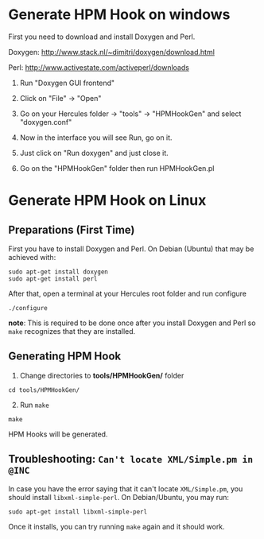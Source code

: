 # Generate HPM Hook on windows

First you need to download and install Doxygen and Perl.

Doxygen: http://www.stack.nl/~dimitri/doxygen/download.html

Perl: http://www.activestate.com/activeperl/downloads


1. Run "Doxygen GUI frontend"

2. Click on "File" -> "Open"

3. Go on your Hercules folder -> "tools" -> "HPMHookGen" and select "doxygen.conf"

4. Now in the interface you will see Run, go on it.

5. Just click on "Run doxygen" and just close it.

6. Go on the "HPMHookGen" folder then run HPMHookGen.pl

# Generate HPM Hook on Linux

## Preparations (First Time)

First you have to install Doxygen and Perl. On Debian (Ubuntu) that may be achieved with:
```
sudo apt-get install doxygen
sudo apt-get install perl
```

After that, open a terminal at your Hercules root folder and run configure
```
./configure
```
**note**: This is required to be done once after you install Doxygen and Perl so `make` recognizes that they are installed.

## Generating HPM Hook

1. Change directories to **tools/HPMHookGen/** folder
```
cd tools/HPMHookGen/
```

2. Run `make`
```
make
```

HPM Hooks will be generated.

## Troubleshooting: `Can't locate XML/Simple.pm in @INC`

In case you have the error saying that it can't locate `XML/Simple.pm`, you should install `libxml-simple-perl`. On Debian/Ubuntu, you may run:
```
sudo apt-get install libxml-simple-perl
```

Once it installs, you can try running `make` again and it should work.